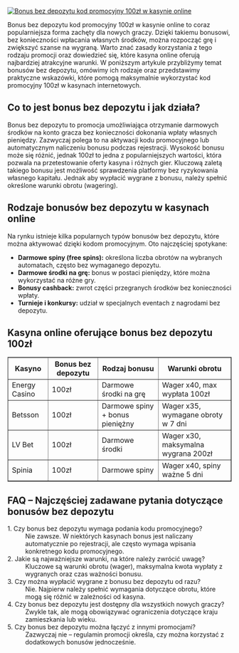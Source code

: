 [![Bonus bez depozytu kod promocyjny 100zł w kasynie online](https://123-caf.pages.dev/gitsignup.png)](https://vrmoo.ru/Bt82HjjY)

<div>Bonus bez depozytu kod promocyjny 100zł w kasynie online to coraz popularniejsza forma zachęty dla nowych graczy. Dzięki takiemu bonusowi, bez konieczności wpłacania własnych środków, można rozpocząć grę i zwiększyć szanse na wygraną. Warto znać zasady korzystania z tego rodzaju promocji oraz dowiedzieć się, które kasyna online oferują najbardziej atrakcyjne warunki. W poniższym artykule przybliżymy temat bonusów bez depozytu, omówimy ich rodzaje oraz przedstawimy praktyczne wskazówki, które pomogą maksymalnie wykorzystać kod promocyjny 100zł w kasynach internetowych.</div>  <h2>Co to jest bonus bez depozytu i jak działa?</h2> <div>Bonus bez depozytu to promocja umożliwiająca otrzymanie darmowych środków na konto gracza bez konieczności dokonania wpłaty własnych pieniędzy. Zazwyczaj polega to na aktywacji kodu promocyjnego lub automatycznym naliczeniu bonusu podczas rejestracji. Wysokość bonusu może się różnić, jednak 100zł to jedna z popularniejszych wartości, która pozwala na przetestowanie oferty kasyna i różnych gier. Kluczową zaletą takiego bonusu jest możliwość sprawdzenia platformy bez ryzykowania własnego kapitału. Jednak aby wypłacić wygrane z bonusu, należy spełnić określone warunki obrotu (wagering).</div>  <h2>Rodzaje bonusów bez depozytu w kasynach online</h2> <div>Na rynku istnieje kilka popularnych typów bonusów bez depozytu, które można aktywować dzięki kodom promocyjnym. Oto najczęściej spotykane:</div> <ul>   <li><strong>Darmowe spiny (free spins):</strong> określona liczba obrotów na wybranych automatach, często bez wymaganego depozytu.</li>   <li><strong>Darmowe środki na grę:</strong> bonus w postaci pieniędzy, które można wykorzystać na różne gry.</li>   <li><strong>Bonusy cashback:</strong> zwrot części przegranych środków bez konieczności wpłaty.</li>   <li><strong>Turnieje i konkursy:</strong> udział w specjalnych eventach z nagrodami bez depozytu.</li> </ul>  <h2>Kasyna online oferujące bonus bez depozytu 100zł</h2> <table border="1" cellpadding="5" cellspacing="0" style="border-collapse: collapse; width: 100%;">   <thead>     <tr>       <th>Kasyno</th>       <th>Bonus bez depozytu</th>       <th>Rodzaj bonusu</th>       <th>Warunki obrotu</th>     </tr>   </thead>   <tbody>     <tr>       <td>Energy Casino</td>       <td>100zł</td>       <td>Darmowe środki na grę</td>       <td>Wager x40, max wypłata 100zł</td>     </tr>     <tr>       <td>Betsson</td>       <td>100zł</td>       <td>Darmowe spiny + bonus pieniężny</td>       <td>Wager x35, wymagane obroty w 7 dni</td>     </tr>     <tr>       <td>LV Bet</td>       <td>100zł</td>       <td>Darmowe środki</td>       <td>Wager x30, maksymalna wygrana 200zł</td>     </tr>     <tr>       <td>Spinia</td>       <td>100zł</td>       <td>Darmowe spiny</td>       <td>Wager x40, spiny ważne 5 dni</td>     </tr>   </tbody> </table>  <h2>FAQ – Najczęściej zadawane pytania dotyczące bonusów bez depozytu</h2> <dl>   <dt>1. Czy bonus bez depozytu wymaga podania kodu promocyjnego?</dt>   <dd>Nie zawsze. W niektórych kasynach bonus jest naliczany automatycznie po rejestracji, ale często wymaga wpisania konkretnego kodu promocyjnego.</dd>    <dt>2. Jakie są najważniejsze warunki, na które należy zwrócić uwagę?</dt>   <dd>Kluczowe są warunki obrotu (wager), maksymalna kwota wypłaty z wygranych oraz czas ważności bonusu.</dd>    <dt>3. Czy można wypłacić wygrane z bonusu bez depozytu od razu?</dt>   <dd>Nie. Najpierw należy spełnić wymagania dotyczące obrotu, które mogą się różnić w zależności od kasyna.</dd>    <dt>4. Czy bonus bez depozytu jest dostępny dla wszystkich nowych graczy?</dt>   <dd>Zwykle tak, ale mogą obowiązywać ograniczenia dotyczące kraju zamieszkania lub wieku.</dd>    <dt>5. Czy bonus bez depozytu można łączyć z innymi promocjami?</dt>   <dd>Zazwyczaj nie – regulamin promocji określa, czy można korzystać z dodatkowych bonusów jednocześnie.</dd> </dl> </div>